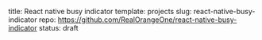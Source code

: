 title: React native busy indicator
template: projects
slug: react-native-busy-indicator
repo: https://github.com/RealOrangeOne/react-native-busy-indicator
status: draft
